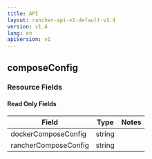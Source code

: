 ```yaml
---
title: API
layout: rancher-api-v1-default-v1.4
version: v1.4
lang: en
apiVersion: v1
---
```


## composeConfig



### Resource Fields


#### Read Only Fields

Field | Type   | Notes
---|---|---
dockerComposeConfig | string  | 
rancherComposeConfig | string  | 


<br>
